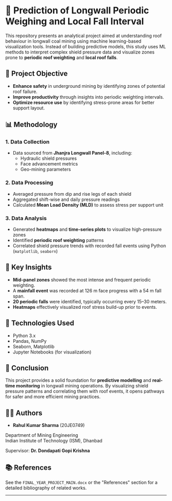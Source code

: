 # 🚧 Prediction of Longwall Periodic Weighing and Local Fall Interval

This repository presents an analytical project aimed at understanding roof behaviour in longwall coal mining using machine learning-based visualization tools. Instead of building predictive models, this study uses ML methods to interpret complex shield pressure data and visualize zones prone to **periodic roof weighting** and **local roof falls**.

## 🧠 Project Objective

- **Enhance safety** in underground mining by identifying zones of potential roof failure.
- **Improve productivity** through insights into periodic weighting intervals.
- **Optimize resource use** by identifying stress-prone areas for better support layout.

## 📊 Methodology

### 1. Data Collection
- Data sourced from **Jhanjra Longwall Panel-8**, including:
  - Hydraulic shield pressures
  - Face advancement metrics
  - Geo-mining parameters

### 2. Data Processing
- Averaged pressure from dip and rise legs of each shield
- Aggregated shift-wise and daily pressure readings
- Calculated **Mean Load Density (MLD)** to assess stress per support unit

### 3. Data Analysis
- Generated **heatmaps** and **time-series plots** to visualize high-pressure zones
- Identified **periodic roof weighting** patterns
- Correlated shield pressure trends with recorded fall events using Python (`matplotlib`, `seaborn`)

## 📍 Key Insights

- **Mid-panel zones** showed the most intense and frequent periodic weighting.
- A **mainfall event** was recorded at 126 m face progress with a 54 m fall span.
- **20 periodic falls** were identified, typically occurring every 15–30 meters.
- **Heatmaps** effectively visualized roof stress build-up prior to events.

## 🔧 Technologies Used

- Python 3.x
- Pandas, NumPy
- Seaborn, Matplotlib
- Jupyter Notebooks (for visualization)

## 🏁 Conclusion

This project provides a solid foundation for **predictive modelling** and **real-time monitoring** in longwall mining operations. By visualizing shield pressure patterns and correlating them with roof events, it opens pathways for safer and more efficient mining practices.

## 👨‍🔬 Authors

- **Rahul Kumar Sharma** (20JE0749)  

Department of Mining Engineering  
Indian Institute of Technology (ISM), Dhanbad  

Supervisor: **Dr. Dondapati Gopi Krishna**

## 📚 References

See the `FINAL_YEAR_PROJECT_MAIN.docx` or the "References" section for a detailed bibliography of related works.

---





